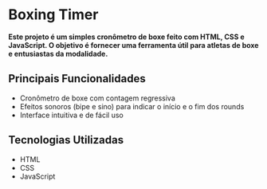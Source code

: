 # Boxing Timer

**Este projeto é um simples cronômetro de boxe feito com HTML, CSS e JavaScript. O objetivo é fornecer uma ferramenta útil para atletas de boxe e entusiastas da modalidade.**

## Principais Funcionalidades

-  Cronômetro de boxe com contagem regressiva
-  Efeitos sonoros (bipe e sino) para indicar o início e o fim dos rounds
-  Interface intuitiva e de fácil uso

## Tecnologias Utilizadas

-  HTML
-  CSS
-  JavaScript

